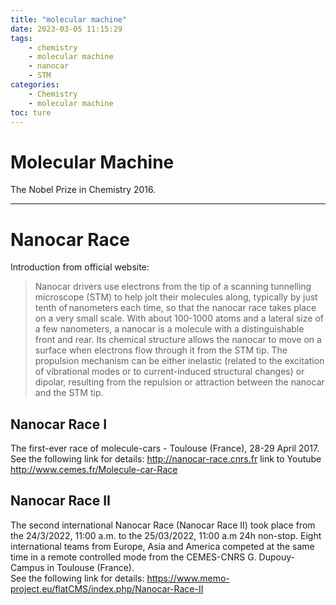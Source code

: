 ```yaml
---
title: "molecular machine"
date: 2023-03-05 11:15:29
tags: 
    - chemistry 
    - molecular machine
    - nanocar
    - STM
categories: 
    - Chemistry
    - molecular machine
toc: ture
---
```


# Molecular Machine
The Nobel Prize in Chemistry 2016.

------

# Nanocar Race
Introduction from official website:
> Nanocar drivers use electrons from the tip of a scanning tunnelling microscope (STM) to help jolt their molecules along, typically by just tenth of nanometers each time, so that the nanocar race takes place on a very small scale. With about 100-1000 atoms and a lateral size of a few nanometers, a nanocar is a molecule with a distinguishable front and rear. Its chemical structure allows the nanocar to move on a surface when electrons flow through it from the STM tip. The propulsion mechanism can be either inelastic (related to the excitation of vibrational modes or to current-induced structural changes) or dipolar, resulting from the repulsion or attraction between the nanocar and the STM tip.

## Nanocar Race I

The first-ever race of molecule-cars - Toulouse (France), 28-29 April 2017.<br>
See the following link for details: 
http://nanocar-race.cnrs.fr link to Youtube 
http://www.cemes.fr/Molecule-car-Race

## Nanocar Race II

The second international Nanocar Race (Nanocar Race II) took place from the 24/3/2022, 11:00 a.m. to the 25/03/2022, 11:00 a.m 24h non-stop.
Eight international teams from Europe, Asia and America competed at the same time in a remote controlled mode from the CEMES-CNRS G. Dupouy-Campus in Toulouse (France).<br>
See the following link for details:
https://www.memo-project.eu/flatCMS/index.php/Nanocar-Race-II
